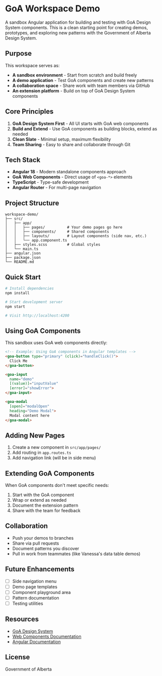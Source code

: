 # GoA Workspace Demo

A sandbox Angular application for building and testing with GoA Design System components. This is a clean starting point for creating demos, prototypes, and exploring new patterns with the Government of Alberta Design System.

## Purpose

This workspace serves as:
- **A sandbox environment** - Start from scratch and build freely
- **A demo application** - Test GoA components and create new patterns
- **A collaboration space** - Share work with team members via GitHub
- **An extension platform** - Build on top of GoA Design System components

## Core Principles

1. **GoA Design System First** - All UI starts with GoA web components
2. **Build and Extend** - Use GoA components as building blocks, extend as needed
3. **Clean Slate** - Minimal setup, maximum flexibility
4. **Team Sharing** - Easy to share and collaborate through Git

## Tech Stack

- **Angular 18** - Modern standalone components approach
- **GoA Web Components** - Direct usage of `<goa-*>` elements
- **TypeScript** - Type-safe development
- **Angular Router** - For multi-page navigation

## Project Structure

```
workspace-demo/
├── src/
│   ├── app/
│   │   ├── pages/          # Your demo pages go here
│   │   ├── components/     # Shared components
│   │   ├── layouts/        # Layout components (side nav, etc.)
│   │   └── app.component.ts
│   ├── styles.scss         # Global styles
│   └── main.ts
├── angular.json
├── package.json
└── README.md
```

## Quick Start

```bash
# Install dependencies
npm install

# Start development server
npm start

# Visit http://localhost:4200
```

## Using GoA Components

This sandbox uses GoA web components directly:

```html
<!-- Example: Using GoA components in Angular templates -->
<goa-button type="primary" (click)="handleClick()">
  Click Me
</goa-button>

<goa-input 
  name="demo" 
  [(value)]="inputValue"
  [error]="showError">
</goa-input>

<goa-modal 
  [open]="modalOpen"
  heading="Demo Modal">
  Modal content here
</goa-modal>
```

## Adding New Pages

1. Create a new component in `src/app/pages/`
2. Add routing in `app.routes.ts`
3. Add navigation link (will be in side menu)

## Extending GoA Components

When GoA components don't meet specific needs:
1. Start with the GoA component
2. Wrap or extend as needed
3. Document the extension pattern
4. Share with the team for feedback

## Collaboration

- Push your demos to branches
- Share via pull requests
- Document patterns you discover
- Pull in work from teammates (like Vanessa's data table demos)

## Future Enhancements

- [ ] Side navigation menu
- [ ] Demo page templates
- [ ] Component playground area
- [ ] Pattern documentation
- [ ] Testing utilities

## Resources

- [GoA Design System](https://design.alberta.ca/)
- [Web Components Documentation](https://design.alberta.ca/components)
- [Angular Documentation](https://angular.io/)

## License

Government of Alberta
